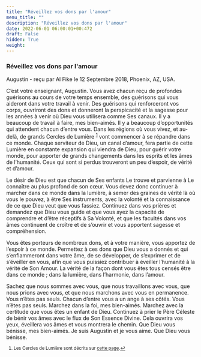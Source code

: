 ```yaml
---
title: "Réveillez vos dons par l'amour"
menu_title: ""
description: "Réveillez vos dons par l'amour"
date: 2022-06-01 06:00:01+00:472
draft: False
hidden: True
weight:
---
```

### Réveillez vos dons par l'amour

Augustin - reçu par Al Fike le 12 Septembre 2018, Phoenix, AZ, USA.

C’est votre enseignant, Augustin. Vous avez chacun reçu de profondes guérisons au cours de votre temps ensemble, des guérisons qui vous aideront dans votre travail à venir. Des guérisons qui renforceront vos corps, ouvriront des dons et donneront la perspicacité et la sagesse pour les années à venir où Dieu vous utilisera comme Ses canaux. Il y a beaucoup de travail à faire, mes bien-aimés. Il y a beaucoup d’opportunités qui attendent chacun d’entre vous. Dans les régions où vous vivez, et au-delà, de grands Cercles de Lumière <sup id="a1">[1](#f1)</sup> vont commencer à se répandre dans ce monde. Chaque serviteur de Dieu, un canal d’amour, fera partie de cette Lumière en constante expansion qui viendra de Dieu, pour guérir votre monde, pour apporter de grands changements dans les esprits et les âmes de l’humanité. Ceux qui sont si perdus trouveront un peu d’espoir, de vérité et d’amour.

Le désir de Dieu est que chacun de Ses enfants Le trouve et parvienne à Le connaître au plus profond de son cœur. Vous devez donc continuer à marcher dans ce monde dans la lumière, à semer des graines de vérité là où vous le pouvez, à être Ses instruments, avec la volonté et la connaissance de ce que Dieu veut que vous fassiez. Continuez dans vos prières et demandez que Dieu vous guide et que vous ayez la capacité de comprendre et d’être réceptifs à Sa Volonté, et que les facultés dans vos âmes continuent de croître et de s’ouvrir et vous apportent sagesse et compréhension.

Vous êtes porteurs de nombreux dons, et à votre manière, vous apportez de l’espoir à ce monde. Permettez à ces dons que Dieu vous a donnés et qui s’enflammeront dans votre âme, de se développer, de s’exprimer et de s’éveiller en vous, afin que vous puissiez contribuer à éveiller l’humanité à la vérité de Son Amour. La vérité de la façon dont vous êtes tous censés être dans ce monde ; dans la lumière, dans l’harmonie, dans l’amour.

Sachez que nous sommes avec vous, que nous travaillons avec vous, que nous prions avec vous, et que nous marchons avec vous en permanence. Vous n’êtes pas seuls. Chacun d’entre vous a un ange à ses côtés. Vous n’êtes pas seuls. Marchez dans la foi, mes bien-aimés. Marchez avec la certitude que vous êtes un enfant de Dieu. Continuez à prier le Père Céleste de bénir vos âmes avec le flux de Son Essence Divine. Cela ouvrira vos yeux, éveillera vos âmes et vous montrera le chemin. Que Dieu vous bénisse, mes bien-aimés. Je suis Augustin et je vous aime. Que Dieu vous bénisse.
<small>

1. <large id="f1"> Les Cercles de Lumière sont décrits sur [cette page](/fr-spiritual-subjects/fr-circles-of-light/).[↩](#a1)
